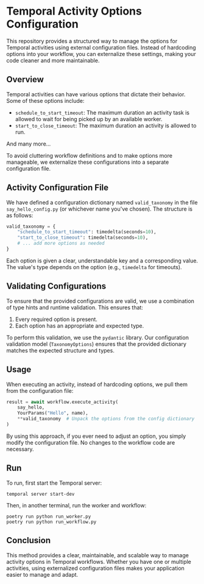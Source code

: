 # Temporal Activity Options Configuration

This repository provides a structured way to manage the options for Temporal activities using external configuration files. Instead of hardcoding options into your workflow, you can externalize these settings, making your code cleaner and more maintainable.

## Overview

Temporal activities can have various options that dictate their behavior. Some of these options include:

- `schedule_to_start_timeout`: The maximum duration an activity task is allowed to wait for being picked up by an available worker.
- `start_to_close_timeout`: The maximum duration an activity is allowed to run.

And many more...

To avoid cluttering workflow definitions and to make options more manageable, we externalize these configurations into a separate configuration file.

## Activity Configuration File

We have defined a configuration dictionary named `valid_taxonomy` in the file `say_hello_config.py` (or whichever name you've chosen). The structure is as follows:

```python
valid_taxonomy = {
    "schedule_to_start_timeout": timedelta(seconds=10),
    "start_to_close_timeout": timedelta(seconds=10),
    # ... add more options as needed
}
```

Each option is given a clear, understandable key and a corresponding value. The value's type depends on the option (e.g., `timedelta` for timeouts).

## Validating Configurations

To ensure that the provided configurations are valid, we use a combination of type hints and runtime validation. This ensures that:

1. Every required option is present.
2. Each option has an appropriate and expected type.

To perform this validation, we use the `pydantic` library. Our configuration validation model (`TaxonomyOptions`) ensures that the provided dictionary matches the expected structure and types.

## Usage

When executing an activity, instead of hardcoding options, we pull them from the configuration file:

```python
result = await workflow.execute_activity(
    say_hello,
    YourParams("Hello", name),
    **valid_taxonomy  # Unpack the options from the config dictionary
)
```

By using this approach, if you ever need to adjust an option, you simply modify the configuration file. No changes to the workflow code are necessary.

## Run

To run, first start the Temporal server:

```command
temporal server start-dev
```

Then, in another terminal, run the worker and workflow:

```command
poetry run python run_worker.py
poetry run python run_workflow.py
```

## Conclusion

This method provides a clear, maintainable, and scalable way to manage activity options in Temporal workflows. Whether you have one or multiple activities, using externalized configuration files makes your application easier to manage and adapt.

